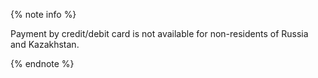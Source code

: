 {% note info %}

Payment by credit/debit card is not available for non-residents of Russia and Kazakhstan.

{% endnote %}
